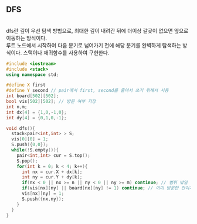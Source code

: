 ## DFS
<br>dfs란 깊이 우선 탐색 방법으로, 최대한 깊이 내려간 뒤에 더이상 갈곳이 없으면 옆으로 이동하는 방식이다.</br> 루트 노드에서 시작하여 다음 분기로 넘어가기 전에 해당 분기를 완벽하게 탐색하는 방식이다.
스택이나 재귀함수를 사용하여 구현한다.

```cpp
#include <iostream>
#include <stack>
using namespace std;

#define X first
#define Y second // pair에서 first, second를 줄여서 쓰기 위해서 사용
int board[502][502]; 
bool vis[502][502]; // 방문 여부 저장
int n,m;
int dx[4] = {1,0,-1,0};
int dy[4] = {0,1,0,-1};

void dfs(){
  stack<pair<int,int> > S;
  vis[0][0] = 1; 
  S.push({0,0}); 
  while(!S.empty()){
    pair<int,int> cur = S.top();
    S.pop();
    for(int k = 0; k < 4; k++){ 
      int nx = cur.X + dx[k];
      int ny = cur.Y + dy[k]; 
      if(nx < 0 || nx >= n || ny < 0 || ny >= m) continue; // 범위 밖일 경우 넘어감
      if(vis[nx][ny] || board[nx][ny] != 1) continue; // 이미 방문한 칸이거나 파란 칸이 아닐 경우
      vis[nx][ny] = 1; 
      S.push({nx,ny});
    }
  }
}
```
